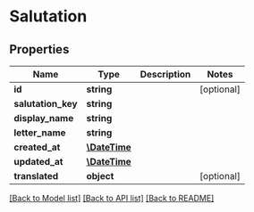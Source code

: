 # Salutation

## Properties
Name | Type | Description | Notes
------------ | ------------- | ------------- | -------------
**id** | **string** |  | [optional] 
**salutation_key** | **string** |  | 
**display_name** | **string** |  | 
**letter_name** | **string** |  | 
**created_at** | [**\DateTime**](\DateTime.md) |  | 
**updated_at** | [**\DateTime**](\DateTime.md) |  | 
**translated** | **object** |  | [optional] 

[[Back to Model list]](../../README.md#documentation-for-models) [[Back to API list]](../../README.md#documentation-for-api-endpoints) [[Back to README]](../../README.md)

